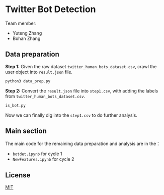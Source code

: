 # Twitter Bot Detection

Team member:
* Yuteng Zhang
* Bohan Zhang

## Data preparation

**Step 1:** Given the raw dataset `twitter_human_bots_dataset.csv`, crawl the user object into `result.json` file.

```bash
python3 data_prep.py
```

**Step 2:** Convert the `result.json` file into `step1.csv`, with adding the labels from `twitter_human_bots_dataset.csv`.

```bash
is_bot.py
```
Now we can finally dig into the `step1.csv` to do further analysis.

## Main section
The main code for the remaining data preparation and analysis are in the：
* `botdet.ipynb` for cycle 1
* `NewFeatures.ipynb` for cycle 2

## License
[MIT](https://choosealicense.com/licenses/mit/)
